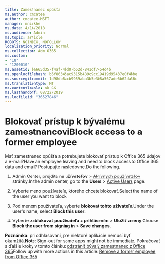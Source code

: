 ```yaml
---
title: Zamestnanec opúšťa
ms.author: cmcatee
author: cmcatee-MSFT
manager: mnirkhe
ms.date: 4/16/2018
ms.audience: Admin
ms.topic: article
ROBOTS: NOINDEX, NOFOLLOW
localization_priority: Normal
ms.collection: Adm_O365
ms.custom:
- "18"
- "1200010"
ms.assetid: ba665d35-f4af-4bd0-b52d-841df7454d4b
ms.openlocfilehash: b5f86345ac9315b489c9cc19419d95437e0f4bbe
ms.sourcegitcommit: 1d98db8acb9959aba3b5e308a567ade6b62da56c
ms.translationtype: MT
ms.contentlocale: sk-SK
ms.lasthandoff: 08/22/2019
ms.locfileid: "36527846"
---
```

# <a name="block-access-to-a-former-employee"></a><span data-ttu-id="def51-102">Blokovať prístup k bývalému zamestnancovi</span><span class="sxs-lookup"><span data-stu-id="def51-102">Block access to a former employee</span></span>

<span data-ttu-id="def51-103">Mať zamestnanec opúšťa a potrebujete blokovať prístup k Office 365 údajov a e-mail?</span><span class="sxs-lookup"><span data-stu-id="def51-103">Have an employee leaving and need to block access to Office 365 data and email?</span></span> <span data-ttu-id="def51-104">Postupujte nasledovne.</span><span class="sxs-lookup"><span data-stu-id="def51-104">Do the following.</span></span>
  
1. <span data-ttu-id="def51-105">Admin Center, prejdite na **užívateľov** \> [Aktívnych používateľov](https://go.microsoft.com/fwlink/p/?linkid=834822) stránky.</span><span class="sxs-lookup"><span data-stu-id="def51-105">In the admin center, go to the **Users** \> [Active Users](https://go.microsoft.com/fwlink/p/?linkid=834822) page.</span></span>

2. <span data-ttu-id="def51-106">Vyberte meno používateľa, ktorého chcete blokovať.</span><span class="sxs-lookup"><span data-stu-id="def51-106">Select the name of the user you want to block.</span></span>

3. <span data-ttu-id="def51-107">Pod menom používateľa, vyberte **blokovať tohto užívateľa**.</span><span class="sxs-lookup"><span data-stu-id="def51-107">Under the user's name, select **Block this user**.</span></span>

4. <span data-ttu-id="def51-108">Vyberte **zablokovať používateľa z prihlásením** \> **Uložiť zmeny**.</span><span class="sxs-lookup"><span data-stu-id="def51-108">Choose **Block the user from signing in** \> **Save changes**.</span></span>

<span data-ttu-id="def51-109">**Poznámka**: pri odhlasovaní, pre niektoré aplikácie nemusí byť okamžitá.</span><span class="sxs-lookup"><span data-stu-id="def51-109">**Note**: Sign-out for some apps might not be immediate.</span></span> <span data-ttu-id="def51-110">Pokračovať s ďalšie kroky v tomto článku: [odstrániť bývalý zamestnanec z Office 365](https://docs.microsoft.com/office365/admin/add-users/remove-former-employee)</span><span class="sxs-lookup"><span data-stu-id="def51-110">Follow up with more actions in this article: [Remove a former employee from Office 365](https://docs.microsoft.com/office365/admin/add-users/remove-former-employee)</span></span>
